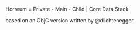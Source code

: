 Horreum = Private - Main - Child | Core Data Stack

based on an ObjC version written by @dlichtenegger.
